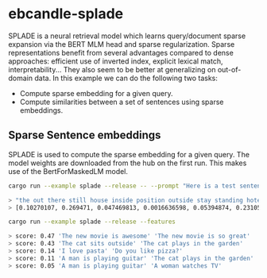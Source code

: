 # ebcandle-splade

 SPLADE is a neural retrieval model which learns query/document sparse expansion via the BERT MLM head and sparse regularization. Sparse representations benefit from several advantages compared to dense approaches: efficient use of inverted index, explicit lexical match, interpretability... They also seem to be better at generalizing on out-of-domain data. In this example we can do the following two tasks:

- Compute sparse embedding for a given query.
- Compute similarities between a set of sentences using sparse embeddings.

## Sparse Sentence embeddings

SPLADE is used to compute the sparse embedding for a given query. The model weights
are downloaded from the hub on the first run. This makes use of the BertForMaskedLM model. 

```bash
cargo run --example splade --release -- --prompt "Here is a test sentence"

> "the out there still house inside position outside stay standing hotel sitting dog animal sit bird cat statue cats"
> [0.10270107, 0.269471, 0.047469813, 0.0016636598, 0.05394874, 0.23105666, 0.037475716, 0.45949644, 0.009062732, 0.06790692, 0.0327835, 0.33122346, 0.16863061, 0.12688516, 0.340983, 0.044972017, 0.47724655, 0.01765311, 0.37331146]
```

```bash
cargo run --example splade --release --features

> score: 0.47 'The new movie is awesome' 'The new movie is so great'
> score: 0.43 'The cat sits outside' 'The cat plays in the garden'
> score: 0.14 'I love pasta' 'Do you like pizza?'
> score: 0.11 'A man is playing guitar' 'The cat plays in the garden'
> score: 0.05 'A man is playing guitar' 'A woman watches TV'
```
